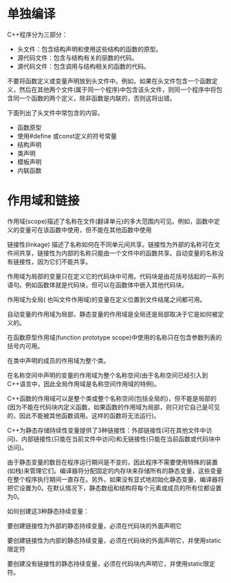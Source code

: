 # 单独编译

C++程序分为三部分：

-   头文件：包含结构声明和使用这些结构的函数的原型。
-   源代码文件：包含与结构有关的丽数的代码。
-   源代码文件：包含调用与结构相关的函数的代码。

不要将函数定义或变量声明放到头文件中。例如，如果在头文件包含一个函数定义，然后在其他两个文件(属于同一个程序)中包含该头文件，则同一个程序中将包含同一个函数的两个定义，除非函数是内联的，否则这将出错。

下面列出了头文件中常包含的内容。

-   函数原型
-   使用#define 或const定义的符号常量
-   结构声明
-   类声明
-   模板声明
-   内联函数

# 作用域和链接

作用域(scope)描述了名称在文件(翻译单元)的多大范围内可见。例如，函数中定义的变量可在该函数中使用，但不能在其他函数中使用

链接性(linkage) 描述了名称如何在不同单元间共享。链接性为外部的名称可在文件间共享，链接性为内部的名称只能由一个文件中的函数共享。自动变量的名称没有链接性，因为它们不能共享。

作用域为局部的变量只在定义它的代码块中可用。代码块是由花括号括起的一系列语句。例如函数体就是代码块，但可以在函数体中嵌入其他代码块。

作用域为全局( 也叫文件作用域)的变量在定义位置到文件结尾之间都可用。

自动变量的作用域为局部，静态变量的作用域是全局还是局部取决于它是如何被定义的。

在函数原型作用域(function prototype scope)中使用的名称只在包含参数列表的括号内可用。

在类中声明的成员的作用域为整个类。

在名称空间中声明的变量的作用域为整个名称空间(由于名称空间已经引入到C++语言中，因此全局作用域是名称空间作用域的特例)。

C++函数的作用域可以是整个类或整个名称空间(包括全局的)，但不能是局部的(因为不能在代码块内定义函数，如果函数的作用域为局部，则只对它自己是可见的，因此不能被其他函数调用。这样的函数将无法运行)。

C++为静态存储持续性变量提供了3种链接性：外部链接性(可在其他文件中访问)、内部链接性(只能在当前文件中访问)和无链接性(只能在当前函数或代码块中访问)。

由于静态变量的数目在程序运行期间是不变的，因此程序不需要使用特殊的装置(如栈)来管理它们。编译器将分配固定的内存块来存储所有的静态变量，这些变量在整个程序执行期间一直存在。另外，如果没有显式地初始化静态变量，编译器将把它设置为0。在默认情况下，静态数组和结构将每个元素或成员的所有位都设置为0。

如何创建这3种静态持续变量：

要创建链接性为外部的静态持续变量，必须在代码块的外面声明它

要创建链接性为内部的静态持续变量，必须在代码块的外面声明它，并使用static限定符

要创建没有链接性的静态持续变量，必须在代码块内声明它，并使用static限定符。


